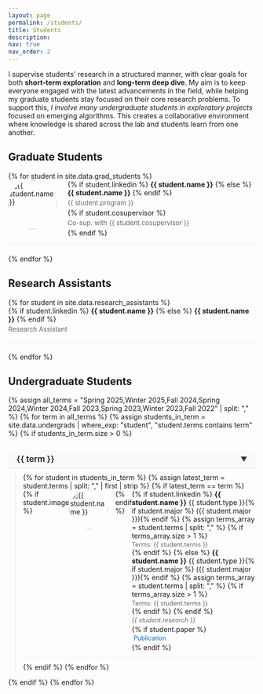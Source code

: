 ```yaml
---
layout: page
permalink: /students/
title: Students
description: 
nav: true
nav_order: 2
---
```

I supervise students' research in a structured manner, with clear goals for both **short-term exploration** and **long-term deep dive**. My aim is to keep everyone engaged with the latest advancements in the field, while helping my graduate students stay focused on their core research problems. To support this, _I involve many undergraduate students in exploratory projects_ focused on emerging algorithms. This creates a collaborative environment where knowledge is shared across the lab and students learn from one another.

## Graduate Students
<div class="student-section">
  {% for student in site.data.grad_students %}
  <div class="student-row">
    <div class="student-image">
      <img src="../assets/images/students/{{ student.image }}" alt="{{ student.name }}">
    </div>
    <div class="student-info">
      {% if student.linkedin %}
      <a href="{{ student.linkedin }}" target="_blank" class="student-name-link">
        <strong class="student-full-name">{{ student.name }}</strong>
      </a>
      {% else %}
      <strong class="student-full-name">{{ student.name }}</strong>
      {% endif %}
      <div class="student-details">{{ student.program }}</div>
      {% if student.cosupervisor %}
      <div class="student-details">Co-sup. with {{ student.cosupervisor }}</div>
      {% endif %}
    </div>
  </div>
  {% endfor %}
</div>

## Research Assistants
<div class="student-section">
  {% for student in site.data.research_assistants %}
  <div class="student-row">
    <div class="student-info">
      {% if student.linkedin %}
      <a href="{{ student.linkedin }}" target="_blank" class="student-name-link">
        <strong class="student-full-name">{{ student.name }}</strong>
      </a>
      {% else %}
      <strong class="student-full-name">{{ student.name }}</strong>
      {% endif %}
      <div class="student-details">Research Assistant</div>
    </div>
  </div>
  {% endfor %}
</div>

## Undergraduate Students
<div class="student-section undergrad-section">
  {% assign all_terms = "Spring 2025,Winter 2025,Fall 2024,Spring 2024,Winter 2024,Fall 2023,Spring 2023,Winter 2023,Fall 2022" | split: "," %}
  {% for term in all_terms %}
    {% assign students_in_term = site.data.undergrads | where_exp: "student", "student.terms contains term" %}
    {% if students_in_term.size > 0 %}
      <div class="term-container">
        <h3 class="term-header" onclick="toggleTerm(this)">
          <span class="term-title">{{ term }}</span>
          <span class="toggle-icon">▼</span>
        </h3>
        <div class="term-group">
          {% for student in students_in_term %}
            {% assign latest_term = student.terms | split: "," | first | strip %}
            {% if latest_term == term %}
              <div class="student-row undergrad-row">
                {% if student.image %}
                <div class="student-image undergrad-image">
                  <img src="../assets/images/students/{{ student.image }}" alt="{{ student.name }}">
                </div>
                {% endif %}
                <div class="student-info">
                  {% if student.linkedin %}
                  <a href="{{ student.linkedin }}" target="_blank" class="student-name-link">
                    <strong class="student-full-name">{{ student.name }}</strong> {{ student.type }}{% if student.major %} ({{ student.major }}){% endif %}
                    {% assign terms_array = student.terms | split: "," %}
                    {% if terms_array.size > 1 %}
                    <div class="student-terms">Terms: {{ student.terms }}</div>
                    {% endif %}
                  </a>
                  {% else %}
                  <strong class="student-full-name">{{ student.name }}</strong> {{ student.type }}{% if student.major %} ({{ student.major }}){% endif %}
                  {% assign terms_array = student.terms | split: "," %}
                  {% if terms_array.size > 1 %}
                  <div class="student-terms">Terms: {{ student.terms }}</div>
                  {% endif %}
                  {% endif %}
                  <div class="student-details research-field undergrad-details">{{ student.research }}</div>
                  {% if student.paper %}
                  <div class="student-details undergrad-details">
                    <a href="{{ student.paper }}" target="_blank" class="paper-link">
                      <i class="fas fa-file-alt"></i> Publication
                    </a>
                  </div>
                  {% endif %}
                </div>
              </div>
            {% endif %}
          {% endfor %}
        </div>
      </div>
    {% endif %}
  {% endfor %}
</div>

<style>
.student-section {
    margin-bottom: 2em;
}

.term-header {
    margin-top: 1.5em;
    margin-bottom: 0.5em;
    color: #333;
    font-size: 1.2em;
    border-bottom: 2px solid #eee;
    padding-bottom: 0.3em;
}

.term-group {
    margin-left: 1em;
    border-left: 2px solid #f0f0f0;
    padding-left: 1em;
}

.student-row {
    display: flex;
    align-items: flex-start;
    margin-bottom: 1.5em;
    padding-bottom: 1em;
    border-bottom: 1px solid #eee;
}

/* Specific styles for undergraduate section */
.undergrad-row {
    margin-bottom: 0.8em;
    padding-bottom: 0.8em;
}

.student-image {
    width: 100px;
    height: 100px;
    margin-right: 1.5em;
    flex-shrink: 0;
}

.undergrad-image {
    width: 80px;
    height: 80px;
    margin-right: 1em;
}

.student-image img {
    width: 100%;
    height: 100%;
    object-fit: cover;
    border-radius: 50%;
}

.student-info {
    flex-grow: 1;
}

.student-name-link {
    text-decoration: none;
    color: inherit;
}

.student-name-link:hover {
    text-decoration: underline;
}

.student-details {
    color: #666;
    margin: 0.3em 0;
    font-size: 0.95em;
}

.undergrad-details {
    margin: 0.2em 0;
    font-size: 0.9em;
}

.research-field {
    font-style: italic;
}

.paper-link {
    color: #0366d6;
    text-decoration: none;
}

.paper-link:hover {
    text-decoration: underline;
}

.paper-link i {
    margin-right: 0.3em;
}

/* Updated styles for collapsible terms */
.term-container {
    margin-bottom: 1em;
}

.term-header {
    cursor: pointer;
    display: flex;
    justify-content: space-between;
    align-items: center;
    padding: 0.5em 1em;
    background-color: #f8f9fa;
    border-radius: 4px;
    transition: background-color 0.2s;
    margin-bottom: 0.5em;
}

.term-header:hover {
    background-color: #e9ecef;
}

.toggle-icon {
    font-size: 0.8em;
    transition: transform 0.3s;
}

.term-header.collapsed .toggle-icon {
    transform: rotate(-90deg);
}

.term-group {
    margin-left: 1em;
    border-left: 2px solid #f0f0f0;
    padding-left: 1em;
    transition: all 0.3s ease-out;
    max-height: 2000px; /* Large enough to contain content */
    opacity: 1;
    visibility: visible;
}

.term-group.collapsed {
    max-height: 0;
    margin: 0;
    padding: 0;
    border: none;
    opacity: 0;
    visibility: hidden;
}

.student-terms {
    color: #666;
    font-size: 0.9em;
    margin-top: 0.2em;
}
</style>

<script>
function toggleTerm(header) {
    const termGroup = header.nextElementSibling;
    const isCollapsed = header.classList.contains('collapsed');
    
    if (isCollapsed) {
        header.classList.remove('collapsed');
        termGroup.classList.remove('collapsed');
        // Set the actual height after removing collapsed class
        termGroup.style.maxHeight = termGroup.scrollHeight + 'px';
    } else {
        header.classList.add('collapsed');
        termGroup.classList.add('collapsed');
        termGroup.style.maxHeight = '0';
    }
}

// Initialize all terms as expanded
document.addEventListener('DOMContentLoaded', function() {
    const termHeaders = document.querySelectorAll('.term-header');
    termHeaders.forEach(header => {
        const termGroup = header.nextElementSibling;
        termGroup.style.maxHeight = termGroup.scrollHeight + 'px';
    });
});
</script>

<!-- Font Awesome for paper icon -->
<link rel="stylesheet" href="https://cdnjs.cloudflare.com/ajax/libs/font-awesome/5.15.4/css/all.min.css"> 